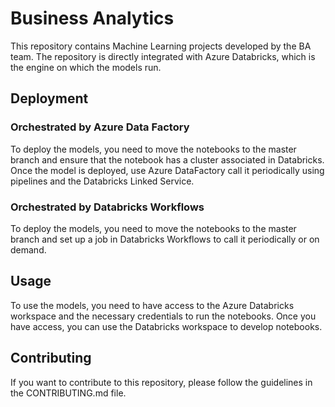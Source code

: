 # Business Analytics

This repository contains Machine Learning projects developed by the BA team. The repository is directly integrated with Azure Databricks, which is the engine on which the models run.

## Deployment

### Orchestrated by Azure Data Factory

To deploy the models, you need to move the notebooks to the master branch and ensure that the notebook has a cluster associated in Databricks. Once the model is deployed, use Azure DataFactory call it periodically using pipelines and the Databricks Linked Service.

### Orchestrated by Databricks Workflows

To deploy the models, you need to move the notebooks to the master branch and set up a job in Databricks Workflows to call it periodically or on demand.

## Usage

To use the models, you need to have access to the Azure Databricks workspace and the necessary credentials to run the notebooks. Once you have access, you can use the Databricks workspace to develop notebooks.

## Contributing

If you want to contribute to this repository, please follow the guidelines in the CONTRIBUTING.md file.